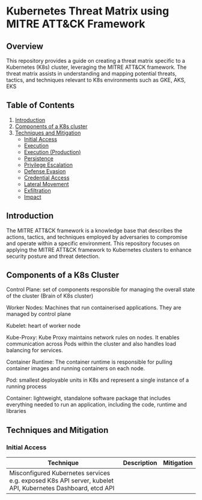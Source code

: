 # Kubernetes Threat Matrix using MITRE ATT&CK Framework

## Overview

This repository provides a guide on creating a threat matrix specific to a Kubernetes (K8s) cluster, leveraging the MITRE ATT&CK framework. The threat matrix assists in understanding and mapping potential threats, tactics, and techniques relevant to K8s environments such as GKE, AKS, EKS

## Table of Contents

1. [Introduction](#introduction)
2. [Components of a K8s cluster](#Components)
3. [Techniques and Mitigation](#techniques-and-mitigation)
    - [Initial Access](#initial-access)
    - [Execution](#execution)
    - [Execution (Production)](#execution-production)
    - [Persistence](#persistence)
    - [Privilege Escalation](#privilege-escalation)
    - [Defense Evasion](#defense-evasion)
    - [Credential Access](#credential-access)
    - [Lateral Movement](#lateral-movement)
    - [Exfiltration](#exfiltration)
    - [Impact](#impact)

## Introduction

The MITRE ATT&CK framework is a knowledge base that describes the actions, tactics, and techniques employed by adversaries to compromise and operate within a specific environment. This repository focuses on applying the MITRE ATT&CK framework to Kubernetes clusters to enhance security posture and threat detection.

## Components of a K8s Cluster

Control Plane: set of components responsible for managing the overall state of the cluster (Brain of K8s cluster)

Worker Nodes: Machines that run containerised applications. They are managed by control plane

Kubelet: heart of worker node

Kube-Proxy: Kube Proxy maintains network rules on nodes. It enables communication across Pods within the cluster and also handles load balancing for services.

Container Runtime: The container runtime is responsible for pulling container images and running containers on each node.

Pod: smallest deployable units in K8s and represent a single instance of a running process

Container: lightweight, standalone software package that includes everything needed to run an application, including the code, runtime and libraries


## Techniques and Mitigation

### Initial Access

| Technique                                                                                                 | Description | Mitigation      |
|-----------------------------------------------------------------------------------------------------------|-------------|-----------------|
| Misconfigured Kubernetes services e.g. exposed K8s API server, kubelet API, Kubernetes Dashboard, etcd API


